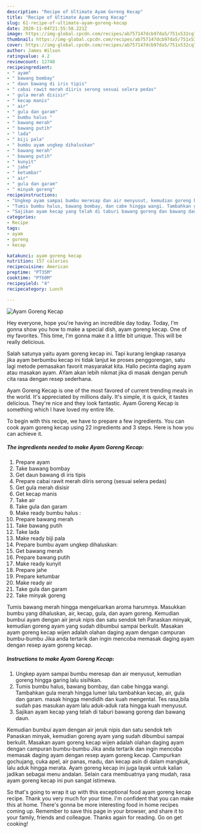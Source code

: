 ```yaml
---
description: "Recipe of Ultimate Ayam Goreng Kecap"
title: "Recipe of Ultimate Ayam Goreng Kecap"
slug: 61-recipe-of-ultimate-ayam-goreng-kecap
date: 2020-11-04T21:55:58.221Z
image: https://img-global.cpcdn.com/recipes/ab757147dcb97da5/751x532cq70/ayam-goreng-kecap-foto-resep-utama.jpg
thumbnail: https://img-global.cpcdn.com/recipes/ab757147dcb97da5/751x532cq70/ayam-goreng-kecap-foto-resep-utama.jpg
cover: https://img-global.cpcdn.com/recipes/ab757147dcb97da5/751x532cq70/ayam-goreng-kecap-foto-resep-utama.jpg
author: James Wilson
ratingvalue: 4.2
reviewcount: 12748
recipeingredient:
- " ayam"
- " bawang bombay"
- " daun bawang di iris tipis"
- " cabai rawit merah diiris serong sesuai selera pedas"
- " gula merah disisir"
- " kecap manis"
- " air"
- " gula dan garam"
- " bumbu halus "
- " bawang merah"
- " bawang putih"
- " lada"
- " biji pala"
- " bumbu ayam ungkep dihaluskan"
- " bawang merah"
- " bawang putih"
- " kunyit"
- " jahe"
- " ketumbar"
- " air"
- " gula dan garam"
- " minyak goreng"
recipeinstructions:
- "Ungkep ayam sampai bumbu meresap dan air menyusut, kemudian goreng hingga garing lalu sisihkan."
- "Tumis bumbu halus, bawang bombay, dan cabe hingga wangi. Tambahkan gula merah hingga lumer lalu tambahkan kecap, air, gula dan garam. masak hingga mendidih dan kuah mengental. Tes rasa,bila sudah pas masukan ayam lalu aduk-aduk rata hingga kuah menyusut."
- "Sajikan ayam kecap yang telah di taburi bawang goreng dan bawang daun."
categories:
- Recipe
tags:
- ayam
- goreng
- kecap

katakunci: ayam goreng kecap 
nutrition: 157 calories
recipecuisine: American
preptime: "PT35M"
cooktime: "PT60M"
recipeyield: "4"
recipecategory: Lunch

---
```



![Ayam Goreng Kecap](https://img-global.cpcdn.com/recipes/ab757147dcb97da5/751x532cq70/ayam-goreng-kecap-foto-resep-utama.jpg)

Hey everyone, hope you're having an incredible day today. Today, I'm gonna show you how to make a special dish, ayam goreng kecap. One of my favorites. This time, I'm gonna make it a little bit unique. This will be really delicious.

Salah satunya yaitu ayam goreng kecap ini. Tapi kurang lengkap rasanya jika ayam berbumbu kecap ini tidak lanjut ke proses penggorengan, satu lagi metode pemasakan favorit masyarakat kita. Hallo pecinta daging ayam atau masakan ayam. AYam akan lebih nikmat jika di masak dengan penuh cita rasa dengan resep sederhana.

Ayam Goreng Kecap is one of the most favored of current trending meals in the world. It's appreciated by millions daily. It's simple, it is quick, it tastes delicious. They're nice and they look fantastic. Ayam Goreng Kecap is something which I have loved my entire life.


To begin with this recipe, we have to prepare a few ingredients. You can cook ayam goreng kecap using 22 ingredients and 3 steps. Here is how you can achieve it.

<!--inarticleads1-->

##### The ingredients needed to make Ayam Goreng Kecap:

1. Prepare  ayam
1. Take  bawang bombay
1. Get  daun bawang di iris tipis
1. Prepare  cabai rawit merah diiris serong (sesuai selera pedas)
1. Get  gula merah disisir
1. Get  kecap manis
1. Take  air
1. Take  gula dan garam
1. Make ready  bumbu halus :
1. Prepare  bawang merah
1. Take  bawang putih
1. Take  lada
1. Make ready  biji pala
1. Prepare  bumbu ayam ungkep dihaluskan:
1. Get  bawang merah
1. Prepare  bawang putih
1. Make ready  kunyit
1. Prepare  jahe
1. Prepare  ketumbar
1. Make ready  air
1. Take  gula dan garam
1. Take  minyak goreng


Tumis bawang merah hingga mengeluarkan aroma harumnya. Masukkan bumbu yang dihaluskan, air, kecap, gula, dan ayam goreng. Kemudian bumbui ayam dengan air jeruk nipis dan satu sendok teh Panaskan minyak, kemudian goreng ayam yang sudah dibumbui sampai berkulit. Masakan ayam goreng kecap wijen adalah olahan daging ayam dengan campuran bumbu-bumbu Jika anda tertarik dan ingin mencoba memasak daging ayam dengan resep ayam goreng kecap. 

<!--inarticleads2-->

##### Instructions to make Ayam Goreng Kecap:

1. Ungkep ayam sampai bumbu meresap dan air menyusut, kemudian goreng hingga garing lalu sisihkan.
1. Tumis bumbu halus, bawang bombay, dan cabe hingga wangi. Tambahkan gula merah hingga lumer lalu tambahkan kecap, air, gula dan garam. masak hingga mendidih dan kuah mengental. Tes rasa,bila sudah pas masukan ayam lalu aduk-aduk rata hingga kuah menyusut.
1. Sajikan ayam kecap yang telah di taburi bawang goreng dan bawang daun.


Kemudian bumbui ayam dengan air jeruk nipis dan satu sendok teh Panaskan minyak, kemudian goreng ayam yang sudah dibumbui sampai berkulit. Masakan ayam goreng kecap wijen adalah olahan daging ayam dengan campuran bumbu-bumbu Jika anda tertarik dan ingin mencoba memasak daging ayam dengan resep ayam goreng kecap. Campurkan gochujang, cuka apel, air panas, madu, dan kecap asin di dalam mangkuk, lalu aduk hingga merata. Ayam goreng kecap ini juga layak untuk kalian jadikan sebagai menu andalan. Selain cara membuatnya yang mudah, rasa ayam goreng kecap ini pun sangat istimewa. 

So that's going to wrap it up with this exceptional food ayam goreng kecap recipe. Thank you very much for your time. I'm confident that you can make this at home. There's gonna be more interesting food in home recipes coming up. Remember to save this page in your browser, and share it to your family, friends and colleague. Thanks again for reading. Go on get cooking!
